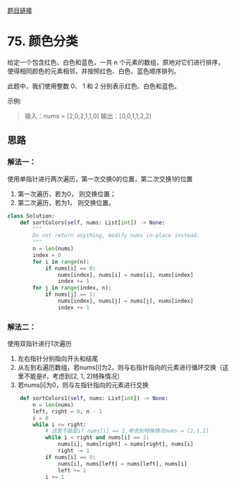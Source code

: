 [题目链接](https://leetcode-cn.com/problems/sort-colors/)
# 75. 颜色分类
给定一个包含红色、白色和蓝色，一共 n 个元素的数组，原地对它们进行排序，使得相同颜色的元素相邻，并按照红色、白色、蓝色顺序排列。

此题中，我们使用整数 0、 1 和 2 分别表示红色、白色和蓝色。


示例:
>输入：nums = [2,0,2,1,1,0]
输出：[0,0,1,1,2,2]


## 思路

### 解法一：
使用单指针进行两次遍历，第一次交换0的位置，第二次交换1的位置
1. 第一次遍历，若为0， 则交换位置；
2. 第二次遍历，若为1， 则交换位置。
```python
class Solution:
    def sortColors(self, nums: List[int]) -> None:
        """
        Do not return anything, modify nums in-place instead.
        """
        n = len(nums)
        index = 0
        for i in range(n):
            if nums[i] == 0:
                nums[index], nums[i] = nums[i], nums[index]
                index += 1
        for j in range(index, n):
            if nums[j] == 1:
                nums[index], nums[j] = nums[j], nums[index]
                index += 1
```

### 解法二：
使用双指针进行1次遍历
1. 左右指针分别指向开头和结尾
2. 从左到右遍历数组，若nums[i]为2，则与右指针指向的元素进行循环交换（这里不能是if，考虑到[2, 1, 2]特殊情况）
3. 若nums[i]为0，则与左指针指向的元素进行交换
```python
    def sortColors1(self, nums: List[int]) -> None:
        n = len(nums)
        left, right = 0, n - 1
        i = 0
        while i <= right:
            # 这里不能是if nums[i] == 2,考虑到特殊情况nums = [2,1,2]
            while i < right and nums[i] == 2:
                nums[i], nums[right] = nums[right], nums[i]
                right -= 1
            if nums[i] == 0:
                nums[i], nums[left] = nums[left], nums[i]
                left += 1
            i += 1

```